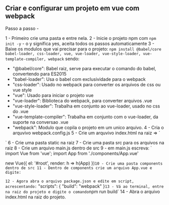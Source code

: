 ## Criar e configurar um projeto em vue com webpack

Passo a passo -

1 - Primeiro crie uma pasta e entre nela.
2 - Inicie o projeto npm com `npm init -y` - o y significa yes, aceita todos os passos automaticamente
3 - Baixe os modulos que vai precisar para o projeto: `npm install @babel/core babel-loader, css-loader, vue, vue-loader, vue-style-loader, vue-template-compiler, webpack` sendo: 
  - "@babel/core": Babel raiz, serve para executar o comando do babel, convertendo para ES2015
  - "babel-loader": Usa o babel com exclusividade para o webpack
  - "css-loader": Usado no webpack para converter os arquivos de css ou vue style
  - "vue": Usado para iniciar o projeto vue
  - "vue-loader": Biblioteca do webpack, para converter arquivos .vue
  - "vue-style-loader": Trabalha em conjunto ao vue-loader, usado no css do .vue
  - "vue-template-compiler": Trabalha em conjunto com o vue-loader, da suporte na conversao .vue
  - "webpack": Modulo que copila o projeto em um unico arquivo.
4 - Cria o arquvivo webpack.config.js
5 - Crie um arquvivo index.html na raiz =>
`<html>
  <body>
    <div id="root"></div>
    <script src="static/build.js"></script>
  </body>
</html>`
6 - Crie uma pasta static na raiz
7 - Crie uma pasta src para os arquivos na raiz
8 - Crie um arquivo main.js dentro de src
9 - em main.js escreva:
`
import Vue from 'vue';
import App from './components/App.vue'

new Vue({
  el: '#root',
  render: h => h(App)
})`
10 - Crie uma pasta components dentro de src
11 - Dentro de components crie um arquivo App.vue e digite:
`
<template>
  <div>Ola</div>
</template>

<script>
export default {
  name: 'App'
}
</script>

<style>
body {
  margin: 0 auto;
  padding: 0 auto;
}
div {
  background: red
}
</style>
`
12 - Agora abra o arquivo package.json e edite em script, acrescentando:
`
"scripts": {
  "build": "webpack"
}`
13 - Vá ao terminal, entre na raiz do projeto e digite o comando `npm run build`
14 - Abra o arquivo index.html na raiz do projeto.

